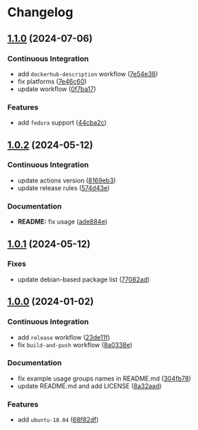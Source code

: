 # Changelog

## [1.1.0](https://github.com/antmelekhin/docker-systemd/compare/v1.0.2...v1.1.0) (2024-07-06)


### Continuous Integration

* add `dockerhub-description` workflow ([7e54e38](https://github.com/antmelekhin/docker-systemd/commit/7e54e389c5ecc1bff2dfed71d523b31f33e2428d))
* fix platforms ([7e46c60](https://github.com/antmelekhin/docker-systemd/commit/7e46c608540fa6e51d05ba7fd430f5915865edf5))
* update workflow ([0f7ba17](https://github.com/antmelekhin/docker-systemd/commit/0f7ba177f3b1f1d8fa381677e1f687168768046f))


### Features

* add `fedora` support ([44cba2c](https://github.com/antmelekhin/docker-systemd/commit/44cba2c875c2eda18b6914d6d6b0d4972630116e))

## [1.0.2](https://github.com/antmelekhin/docker-systemd/compare/v1.0.1...v1.0.2) (2024-05-12)


### Continuous Integration

* update actions version ([8169eb3](https://github.com/antmelekhin/docker-systemd/commit/8169eb30913f2c8fc5d97e1fe84f107b4e81c53c))
* update release rules ([574d43e](https://github.com/antmelekhin/docker-systemd/commit/574d43ef21b9009a6cba192aefe4be003da714f4))


### Documentation

* **README:** fix usage ([ade884e](https://github.com/antmelekhin/docker-systemd/commit/ade884edf181fef13f90c265e640fc0ab04f1c87))

## [1.0.1](https://github.com/antmelekhin/docker-systemd/compare/v1.0.0...v1.0.1) (2024-05-12)


### Fixes

* update debian-based package list ([77082ad](https://github.com/antmelekhin/docker-systemd/commit/77082ad1858806e495ad830df80e8c304bb4b1a7))

## [1.0.0](https://github.com/antmelekhin/docker-systemd/compare/...v1.0.0) (2024-01-02)


### Continuous Integration

* add `release` workflow ([23de11f](https://github.com/antmelekhin/docker-systemd/commit/23de11f2f0b787e9d6511408aaaed1b55e7954f9))
* fix `build-and-push` workflow ([8a0338e](https://github.com/antmelekhin/docker-systemd/commit/8a0338e9037782dfd58b09457b475380d436ef01))


### Documentation

* fix example usage groups names in README.md ([304fb78](https://github.com/antmelekhin/docker-systemd/commit/304fb786d543a33564106feaf6e2668b54c4729f))
* update README.md and add LICENSE ([8a32aad](https://github.com/antmelekhin/docker-systemd/commit/8a32aad4b1cd63a6b825584b399610083657bb89))


### Features

* add `ubuntu-18.04` ([68f82df](https://github.com/antmelekhin/docker-systemd/commit/68f82df92b8aad7e49179493901c1867c7239b4f))
